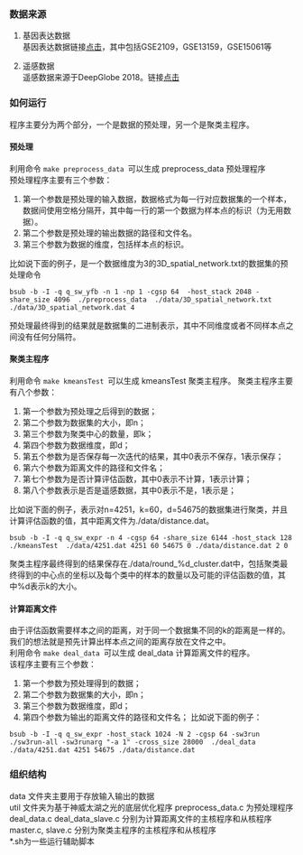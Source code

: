### 数据来源
1. 基因表达数据  
    基因表达数据链接[点击](https://1drv.ms/u/s!AkIbjcoX6iLQgTp7bSegkbYDEbBP?e=bewd1M)，其中包括GSE2109，GSE13159，GSE15061等

2. 遥感数据  
    遥感数据来源于DeepGlobe 2018。链接[点击](https://competitions.codalab.org/competitions/18468)

### 如何运行
程序主要分为两个部分，一个是数据的预处理，另一个是聚类主程序。
#### 预处理 
利用命令 ```make preprocess_data ```可以生成 preprocess_data 预处理程序  
预处理程序主要有三个参数：  
1. 第一个参数是预处理的输入数据，数据格式为每一行对应数据集的一个样本，数据间使用空格分隔开，其中每一行的第一个数据为样本点的标识（为无用数据）。  
2. 第二个参数是预处理的输出数据的路径和文件名。
3. 第三个参数为数据的维度，包括样本点的标识。

比如说下面的例子，是一个数据维度为3的3D_spatial_network.txt的数据集的预处理命令
```
bsub -b -I -q q_sw_yfb -n 1 -np 1 -cgsp 64  -host_stack 2048 -share_size 4096  ./preprocess_data  ./data/3D_spatial_network.txt ./data/3D_spatial_network.dat 4 
```
预处理最终得到的结果就是数据集的二进制表示，其中不同维度或者不同样本点之间没有任何分隔符。

#### 聚类主程序
利用命令 ```make kmeansTest ```可以生成 kmeansTest 聚类主程序。
聚类主程序主要有八个参数：
1. 第一个参数为预处理之后得到的数据；
2. 第二个参数为数据集的大小，即n；
3. 第三个参数为聚类中心的数量，即k；
4. 第四个参数为数据维度，即d；
5. 第五个参数为是否保存每一次迭代的结果，其中0表示不保存，1表示保存；
6. 第六个参数为距离文件的路径和文件名；
7. 第七个参数为是否计算评估函数，其中0表示不计算，1表示计算；
8. 第八个参数表示是否是遥感数据，其中0表示不是，1表示是；

比如说下面的例子，表示对n=4251，k=60，d=54675的数据集进行聚类，并且计算评估函数的值，其中距离文件为./data/distance.dat。
```
bsub -b -I -q q_sw_expr -n 4 -cgsp 64 -share_size 6144 -host_stack 128 ./kmeansTest  ./data/4251.dat 4251 60 54675 0 ./data/distance.dat 2 0
```

聚类主程序最终得到的结果保存在./data/round_%d_cluster.dat中，包括聚类最终得到的中心点的坐标以及每个类中的样本的数量以及可能的评估函数的值，其中%d表示k的大小。

#### 计算距离文件
由于评估函数需要样本之间的距离，对于同一个数据集不同的k的距离是一样的。我们的想法就是预先计算出样本点之间的距离存放在文件之中。  
利用命令 ```make deal_data ```可以生成 deal_data 计算距离文件的程序。  
该程序主要有三个参数：
1. 第一个参数为预处理得到的数据；
2. 第二个参数为数据集的大小，即n；
3. 第三个参数为数据维度，即d；
4. 第四个参数为输出的距离文件的路径和文件名；
比如说下面的例子：
```
bsub -b -I -q q_sw_expr -host_stack 1024 -N 2 -cgsp 64 -sw3run ./sw3run-all -sw3runarg "-a 1" -cross_size 28000  ./deal_data ./data/4251.dat 4251 54675 ./data/distance.dat
```


### 组织结构
data 文件夹主要用于存放输入输出的数据  
util 文件夹为基于神威太湖之光的底层优化程序
preprocess_data.c 为预处理程序  
deal_data.c deal_data_slave.c 分别为计算距离文件的主核程序和从核程序  
master.c, slave.c 分别为聚类主程序的主核程序和从核程序  
*.sh为一些运行辅助脚本